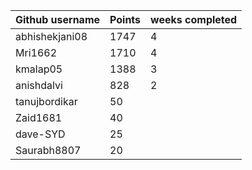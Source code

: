| Github username | Points | weeks completed |
|-----------------|--------|-----------------|
| abhishekjani08 | 1747 | 4 |
| Mri1662        | 1710 | 4 |
| kmalap05       | 1388 | 3 |
| anishdalvi     | 828 | 2 |
| tanujbordikar  | 50 | |
| Zaid1681       | 40 | |
| dave-SYD       | 25 | |
| Saurabh8807      | 20 | |

